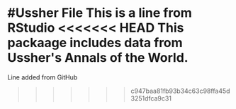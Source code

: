 #Ussher File
This is a line from RStudio
<<<<<<< HEAD
This packaage includes data from Ussher's Annals of the World.
=======
Line added from GitHub
>>>>>>> c947baa81fb93b34c63c98ffa45d3251dfca9c31
